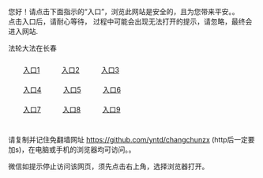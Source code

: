 您好！请点击下面指示的“入口”，浏览此网站是安全的，且为您带来平安。。 <br/>
点击入口后，请耐心等待， 过程中可能会出现无法打开的提示，请忽略，最终会进入网站. </br>

法轮大法在长春<br/>
<div style="padding:10px"><a style="margin:20px" target="_blank" href="https://d1gcical74otvv.cloudfront.net/2Qpsp?dajqffrz" id="ccLink1" rel="nofollow">入口1</a> <a target="_blank" style="margin:20px" href="https://d1wb4yxf8bvf17.cloudfront.net/2Qpsp?pasidqqy" id="ccLink2" rel="nofollow">入口2</a> <a style="margin:20px" target="_blank" href="https://dyr36q7yhgz89.cloudfront.net/2Qpsp?fhdje" id="ccLink3" rel="nofollow">入口3</a></div>

<div style="padding:10px" ><a style="margin:20px" target="_blank" href="https://d1gcical74otvv.cloudfront.net/2Qpsp?dajqffrz" id="ccLink4" rel="nofollow">入口4</a> <a style="margin:20px" href="https://d1wb4yxf8bvf17.cloudfront.net/2Qpsp?pasidqqy" target="_blank" id="ccLink5" rel="nofollow">入口5</a> <a style="margin:20px" href="https://dyr36q7yhgz89.cloudfront.net/2Qpsp?fhdje" target="_blank" id="ccLink6" rel="nofollow">入口6</a></div>

<div style="padding:10px"><a style="margin:20px" target="_blank" href="https://d1gcical74otvv.cloudfront.net/2Qpsp?dajqffrz" id="ccLink7" rel="nofollow">入口7</a> <a style="margin:20px" href="https://d1wb4yxf8bvf17.cloudfront.net/2Qpsp?pasidqqy" target="_blank" id="ccLink8" rel="nofollow">入口8</a> <a style="margin:20px" target="_blank" href="https://dyr36q7yhgz89.cloudfront.net/2Qpsp?fhdje" id="ccLink9" rel="nofollow">入口9</a></div>

<br/>



请复制并记住免翻墙网址 https://github.com/yntd/changchunzx (http后一定要加s)，在电脑或手机的浏览器均可访问。。<br/>

微信如提示停止访问该网页，须先点击右上角，选择浏览器打开。
